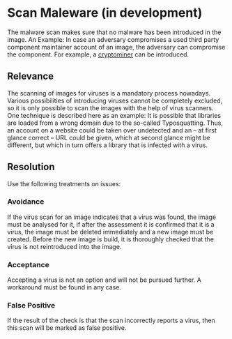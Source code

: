 # Scan Maleware (in development)
The malware scan makes sure that no malware has been introduced in the image. 
An Example: In case an adversary compromises a used third party component maintainer account of an image, the adversary can 
compromise the component. For example, a [cryptominer](https://www.csoonline.com/article/3253572/what-is-cryptojacking-how-to-prevent-detect-and-recover-from-it.html) can be introduced.

##  Relevance
The scanning of images for viruses is a mandatory process nowadays. Various possibilities of introducing viruses cannot be completely excluded, so it is only possible to scan the images with the help of virus scanners. One technique is described here as an example: It is possible that libraries are loaded from a wrong domain due to the so-called Typosquatting. Thus, an account on a website could be taken over undetected and an – at first glance correct – URL could be given, which at second glance might be different, but which in turn offers a library that is infected with a virus.

## Resolution
Use the following treatments on issues:

### Avoidance
If the virus scan for an image indicates that a virus was found, the image must be analysed for it, if after the assessment it is confirmed that it is a virus, the image must be deleted immediately and a new image must be created. Before the new image is build, it is thoroughly checked that the virus is not reintroduced into the image.

### Acceptance
Accepting a virus is not an option and will not be pursued further. A workaround must be found in any case.

### False Positive
If the result of the check is that the scan incorrectly reports a virus, then this scan will be marked as false positive.